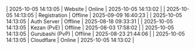 | 2025-10-05 14:13:05 | Website | Online | 2025-10-05 14:13:02 |
| 2025-10-05 14:13:05 | Registration | Offline | 2025-09-09 16:40:23 |
| 2025-10-05 14:13:05 | Auth Server | Offline | 2025-08-18 09:33:31 |
| 2025-10-05 14:13:05 | Kezan (PvE) | Offline | 2025-08-03 17:58:02 |
| 2025-10-05 14:13:05 | Gurubashi (PvP) | Offline | 2025-08-23 21:44:06 |
| 2025-10-05 14:13:05 | Cloudflare | Online | 2025-10-05 14:13:02 |
